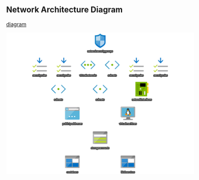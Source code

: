 ## Network Architecture Diagram

[diagram](https://raw.githubusercontent.com/hclpandv/azure-infra-build-automation/dev/arm-templates/single-linux-vm-ngnix/networkArchetecture.png)

![Network Architecture](networkArchetecture.png)
